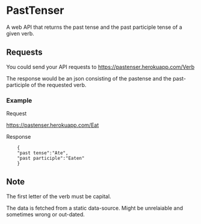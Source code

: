 # PastTenser
A web API that returns the past tense and the past participle tense of a given verb.

## Requests
You could send your API requests to https://pastenser.herokuapp.com/Verb

The response would be an json consisting of the pastense and the past-participle of the requested verb.

### Example
Request

https://pastenser.herokuapp.com/Eat

Response 

        {
        "past tense":"Ate",
        "past participle":"Eaten"
        }
## Note
The first letter of the verb must be capital.

The data is fetched from a static data-source. Might be unrelaiable and sometimes wrong or out-dated.
